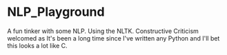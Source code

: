 # NLP_Playground
A fun tinker with some NLP. Using the NLTK. Constructive Criticism welcomed as It's been a long time since I've written any Python and I'll bet this looks a lot like C.
